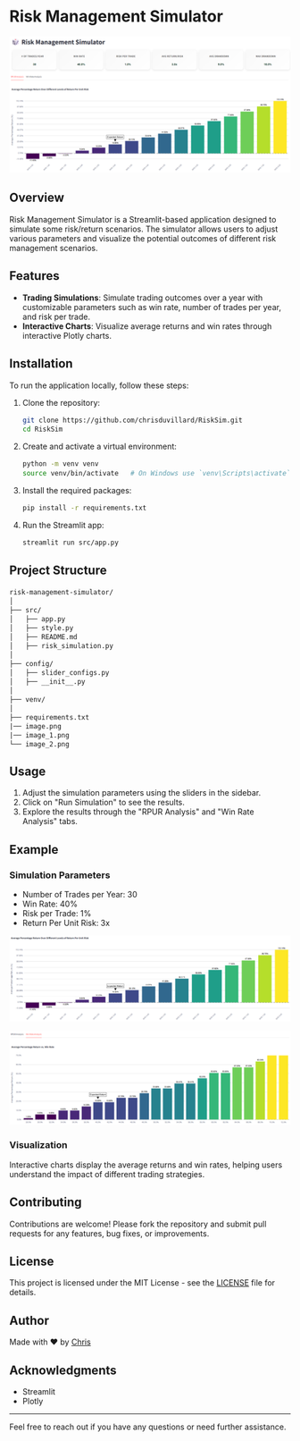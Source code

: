 
# Risk Management Simulator

![App Image](./image.png)

## Overview

Risk Management Simulator is a Streamlit-based application designed to simulate some risk/return scenarios. 
The simulator allows users to adjust various parameters and visualize the potential outcomes of different risk management scenarios.

## Features

- **Trading Simulations**: Simulate trading outcomes over a year with customizable parameters such as win rate, number of trades per year, and risk per trade.
- **Interactive Charts**: Visualize average returns and win rates through interactive Plotly charts.

## Installation

To run the application locally, follow these steps:

1. Clone the repository:
   ```sh
   git clone https://github.com/chrisduvillard/RiskSim.git
   cd RiskSim
   ```

2. Create and activate a virtual environment:
   ```sh
   python -m venv venv
   source venv/bin/activate   # On Windows use `venv\Scripts\activate`
   ```

3. Install the required packages:
   ```sh
   pip install -r requirements.txt
   ```

4. Run the Streamlit app:
   ```sh
   streamlit run src/app.py
   ```

## Project Structure

```
risk-management-simulator/
│
├── src/
│   ├── app.py
│   ├── style.py
│   ├── README.md
│   ├── risk_simulation.py
│
├── config/
│   ├── slider_configs.py
│   ├── __init__.py
│
├── venv/
│
├── requirements.txt
|── image.png
|── image_1.png
└── image_2.png
```

## Usage

1. Adjust the simulation parameters using the sliders in the sidebar.
2. Click on "Run Simulation" to see the results.
3. Explore the results through the "RPUR Analysis" and "Win Rate Analysis" tabs.

## Example

### Simulation Parameters
- Number of Trades per Year: 30
- Win Rate: 40%
- Risk per Trade: 1%
- Return Per Unit Risk: 3x

![App Image](./image_1.png)

![App Image](./image_2.png)

### Visualization

Interactive charts display the average returns and win rates, helping users understand the impact of different trading strategies.

## Contributing

Contributions are welcome! Please fork the repository and submit pull requests for any features, bug fixes, or improvements.

## License

This project is licensed under the MIT License - see the [LICENSE](LICENSE) file for details.

## Author

Made with ❤️ by [Chris](https://github.com/chrisduvillard)

## Acknowledgments

- Streamlit
- Plotly

---

Feel free to reach out if you have any questions or need further assistance.
